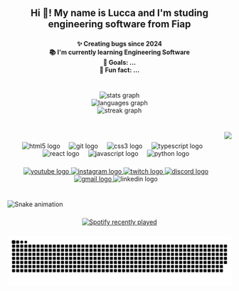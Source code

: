 <h2 align="center">Hi 👋! My name is Lucca and I'm studing engineering software from Fiap</h2>

###

<h4 align="center">✨ Creating bugs since 2024<br>📚 I'm currently learning Engineering Software<br>🎯 Goals: ...<br>🎲 Fun fact: ...</h4>

###

<br clear="both">

<div align="center">
  <img src="https://github-readme-stats.vercel.app/api?username=luccaPRL&hide_title=false&hide_rank=false&show_icons=true&include_all_commits=true&count_private=true&disable_animations=false&theme=aura&locale=en&hide_border=true" height="162" alt="stats graph" /> <br>
  <img src="https://github-readme-stats.vercel.app/api/top-langs?username=luccaPRL&locale=en&hide_title=false&layout=compact&card_width=320&langs_count=5&theme=aura&hide_border=true" height="170" alt="languages graph" /> <br>
  <img src="https://streak-stats.demolab.com?user=luccaPRL&locale=en&mode=weekly&theme=aura&hide_border=true&border_radius=5" height="153" alt="streak graph"  />
</div>

###

<br clear="both">

<img align="right" height="150" src="https://i.pinimg.com/originals/fe/a5/33/fea5336ece9573d235870d51b8d28e7a.gif"  />

###

<div align="center">
  <img src="https://cdn.jsdelivr.net/gh/devicons/devicon/icons/html5/html5-original.svg" height="34" alt="html5 logo"  />
  <img width="12" />
  <img src="https://cdn.jsdelivr.net/gh/devicons/devicon/icons/git/git-original.svg" height="34" alt="git logo"  />
  <img width="12" />
  <img src="https://cdn.jsdelivr.net/gh/devicons/devicon/icons/css3/css3-original.svg" height="34" alt="css3 logo"  />
  <img width="12" />
  <img src="https://cdn.jsdelivr.net/gh/devicons/devicon/icons/typescript/typescript-original.svg" height="34" alt="typescript logo"  />
  <img width="12" />
  <img src="https://cdn.jsdelivr.net/gh/devicons/devicon/icons/react/react-original.svg" height="34" alt="react logo"  />
  <img width="12" />
  <img src="https://cdn.jsdelivr.net/gh/devicons/devicon/icons/javascript/javascript-original.svg" height="34" alt="javascript logo"  />
  <img width="12" />
  <img src="https://cdn.jsdelivr.net/gh/devicons/devicon/icons/python/python-original.svg" height="34" alt="python logo"  />
</div>

###

<div align="center">
  <a href="https://www.youtube.com/@luccapereira1716" target="_blank">
    <img src="https://raw.githubusercontent.com/maurodesouza/profile-readme-generator/master/src/assets/icons/social/youtube/default.svg" width="51" height="35" alt="youtube logo"  />
  </a>
  <a href="https://www.instagram.com/lugatriluga/" target="_blank">
    <img src="https://raw.githubusercontent.com/maurodesouza/profile-readme-generator/master/src/assets/icons/social/instagram/default.svg" width="51" height="35" alt="instagram logo"  />
  </a>
  <a href="https://www.twitch.tv/lugatriluga" target="_blank">
    <img src="https://raw.githubusercontent.com/maurodesouza/profile-readme-generator/master/src/assets/icons/social/twitch/default.svg" width="51" height="35" alt="twitch logo"  />
  </a>
  <a href="https://discord.gg/guvDVhm4" target="_blank">
    <img src="https://raw.githubusercontent.com/maurodesouza/profile-readme-generator/master/src/assets/icons/social/discord/default.svg" width="51" height="35" alt="discord logo"  />
  </a>
  <a href="luccalocambopereira@gmail.com" target="_blank">
    <img src="https://raw.githubusercontent.com/maurodesouza/profile-readme-generator/master/src/assets/icons/social/gmail/default.svg" width="51" height="35" alt="gmail logo"  />
  </a>
  <img src="https://raw.githubusercontent.com/maurodesouza/profile-readme-generator/master/src/assets/icons/social/linkedin/default.svg" width="51" height="35" alt="linkedin logo"  />
</div>

###

<br clear="both">

<img src="https://raw.githubusercontent.com/luccaPRL/luccaPRL/output/snake.svg" alt="Snake animation" />

###

<div align="center">
  <a href="https://open.spotify.com/user/i1vhd7hmykxthbjxya2wwlmj9">
    <img src="https://spotify-recently-played-readme.vercel.app/api?user=i1vhd7hmykxthbjxya2wwlmj9&count=5&unique=true" alt="Spotify recently played"  />
  </a>
</div>

###

<picture align="center">
  <source media="(prefers-color-scheme: dark)" srcset="https://raw.githubusercontent.com/luccaPRL/luccaPRL/output/github-contribution-grid-snake-dark.svg">
  <source media="(prefers-color-scheme: light)" srcset="https://raw.githubusercontent.com/luccaPRL/luccaPRL/output/github-contribution-grid-snake-dark.svg">
  <img align="center" alt="github contribution grid snake animation" src="https://raw.githubusercontent.com/luccaPRL/luccaPRL/output/github-contribution-grid-snake.svg">
</picture>

###
